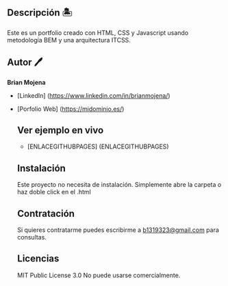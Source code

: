 ## Descripción 🏝️

Este es un portfolio creado con HTML, CSS y Javascript usando metodología BEM y una arquitectura ITCSS.

## Autor 🖊️
**Brian Mojena**

* [LinkedIn] (https://www.linkedin.com/in/brianmojena/)
* [Porfolio Web] (https://midominio.es/)

  ## Ver ejemplo en vivo
  - [ENLACEGITHUBPAGES] (ENLACEGITHUBPAGES)

  ## Instalación
  Este proyecto no necesita de instalación. Simplemente abre la carpeta o haz doble click en el .html

  ## Contratación
  Si quieres contratarme puedes escribirme a b1319323@gmail.com para consultas.

  ## Licencias
  MIT Public License 3.0
  No puede usarse comercialmente.

